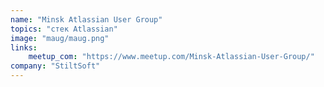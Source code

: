 ```yaml
---
name: "Minsk Atlassian User Group"
topics: "стек Atlassian"
image: "maug/maug.png"
links: 
    meetup_com: "https://www.meetup.com/Minsk-Atlassian-User-Group/"
company: "StiltSoft"
---
```

